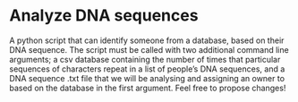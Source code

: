 # Analyze DNA sequences
A python script that can identify someone from a database, based on their DNA sequence. The script must be called with two additional command line arguments; a csv database containing the number of times that particular sequences of characters repeat in a list of people’s DNA sequences, and a DNA sequence .txt file that we will be analysing and assigning an owner to based on the database in the first argument.
Feel free to propose changes!
